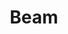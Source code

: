---
title: Beam
featured: true
url: 'https://www.beamproject.co/'
categories:
  - 207559a4-fe66-4c3d-bc6c-4f721f9562a4
tags:
  - donate
description: >-
  Make small automatic donations while you shop online, to support the cleantech
  startups trying to change the world. Clean Tech investment money has dried up
  over the years, so crowdsourcing is becoming the only option for many, and
  with a Chrome extension you can chuck in a dollar when you're buying other
  stuff.
image: null
blueprint: action

---